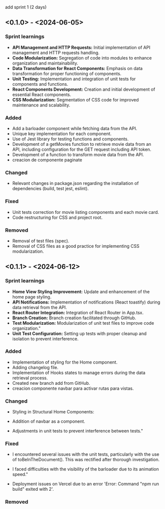 add sprint 1 (2 days)
## <0.1.0> - <2024-06-05>

### Sprint learnings

* **API Management and HTTP Requests:** Initial implementation of API management and HTTP requests handling.
* **Code Modularization:** Segregation of code into modules to enhance organization and maintainability.
* **Data Transformation for React Components:** Emphasis on data transformation for proper functioning of components.
* **Unit Testing:** Implementation and integration of unit tests for components and functions.
* **React Components Development:** Creation and initial development of essential React components.
* **CSS Modularization:** Segmentation of CSS code for improved maintenance and scalability.

### Added

* Add a barloader component while fetching data from the API.
* Unique key implementation for each component.
* Use of Jest library for testing functions and components.
* Development of a getMovies function to retrieve movie data from an API, including configuration for the GET request including API token.
* Development of a function to transform movie data from the API.
* creacion de componente paginate


### Changed

* Relevant changes in package.json regarding the installation of dependencies (build, test jest, eslint).

### Fixed

* Unit tests correction for movie listing components and each movie card.
* Code restructuring for CSS and project root.

### Removed

* Removal of test files (spec).
* Removal of CSS files as a good practice for implementing CSS modularization.



## <0.1.1> - <2024-06-12>

### Sprint learnings

* **Home View Styling Improvement:** Update and enhancement of the home page styling.
* **API Notifications:** Implementation of notifications (React toastify) during data retrieval from the API.
* **React Router Integration:** Integration of React Router in App.tsx.
* **Branch Creation:** Branch creation facilitated through GitHub.
* **Test Modularization:** Modularization of unit test files to improve code organization."
* **Unit Test Configuration:** Setting up tests with proper cleanup and isolation to prevent interference.



### Added
* Implementation of styling for the Home component.
* Adding changelog file.
* Implementation of Hooks states to manage errors during the data retrieval process.
* Created new branch add from GitHub.
* creacion componente navbar para activar rutas para vistas.


### Changed

* Styling in Structural Home Components:

* Addition of navbar as a component.

* Adjustments in unit tests to prevent interference between tests."

### Fixed

* I encountered several issues with the unit tests, particularly with the use of toBeInTheDocument(). This was rectified after thorough investigation.

* I faced difficulties with the visibility of the barloader due to its animation speed."


* Deployment issues on Vercel due to an error 'Error: Command "npm run build" exited with 2'.


### Removed
